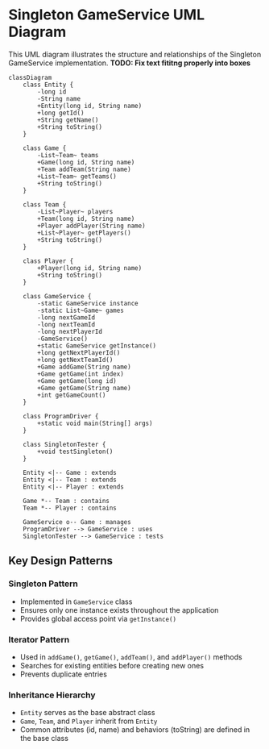 # Singleton GameService UML Diagram

This UML diagram illustrates the structure and relationships of the Singleton GameService implementation.
**TODO: Fix text fititng properly into boxes**

```mermaid
classDiagram
    class Entity {
        -long id
        -String name
        +Entity(long id, String name)
        +long getId()
        +String getName()
        +String toString()
    }
    
    class Game {
        -List~Team~ teams
        +Game(long id, String name)
        +Team addTeam(String name)
        +List~Team~ getTeams()
        +String toString()
    }
    
    class Team {
        -List~Player~ players
        +Team(long id, String name)
        +Player addPlayer(String name)
        +List~Player~ getPlayers()
        +String toString()
    }
    
    class Player {
        +Player(long id, String name)
        +String toString()
    }
    
    class GameService {
        -static GameService instance
        -static List~Game~ games
        -long nextGameId
        -long nextTeamId
        -long nextPlayerId
        -GameService()
        +static GameService getInstance()
        +long getNextPlayerId()
        +long getNextTeamId()
        +Game addGame(String name)
        +Game getGame(int index)
        +Game getGame(long id)
        +Game getGame(String name)
        +int getGameCount()
    }
    
    class ProgramDriver {
        +static void main(String[] args)
    }
    
    class SingletonTester {
        +void testSingleton()
    }
    
    Entity <|-- Game : extends
    Entity <|-- Team : extends
    Entity <|-- Player : extends
    
    Game *-- Team : contains
    Team *-- Player : contains
    
    GameService o-- Game : manages
    ProgramDriver --> GameService : uses
    SingletonTester --> GameService : tests
```

## Key Design Patterns

### Singleton Pattern
- Implemented in `GameService` class
- Ensures only one instance exists throughout the application
- Provides global access point via `getInstance()`

### Iterator Pattern
- Used in `addGame()`, `getGame()`, `addTeam()`, and `addPlayer()` methods
- Searches for existing entities before creating new ones
- Prevents duplicate entries

### Inheritance Hierarchy
- `Entity` serves as the base abstract class
- `Game`, `Team`, and `Player` inherit from `Entity`
- Common attributes (id, name) and behaviors (toString) are defined in the base class 

